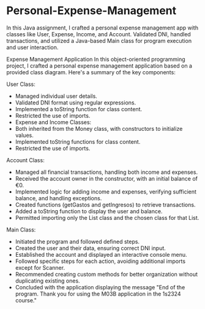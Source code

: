 # Personal-Expense-Management
 In this Java assignment, I crafted a personal expense management app with classes like User, Expense, Income, and Account. Validated DNI, handled transactions, and utilized a Java-based Main class for program execution and user interaction.


Expense Management Application
In this object-oriented programming project, I crafted a personal expense management application based on a provided class diagram. Here's a summary of the key components:

User Class:
- Managed individual user details.
- Validated DNI format using regular expressions.
- Implemented a toString function for class content.
- Restricted the use of imports.
- Expense and Income Classes:
- Both inherited from the Money class, with constructors to initialize values.
- Implemented toString functions for class content.
- Restricted the use of imports.

Account Class:
- Managed all financial transactions, handling both income and expenses.
- Received the account owner in the constructor, with an initial balance of €0.
- Implemented logic for adding income and expenses, verifying sufficient balance, and handling exceptions.
- Created functions (getGastos and getIngresos) to retrieve transactions.
- Added a toString function to display the user and balance.
- Permitted importing only the List class and the chosen class for that List.

Main Class:
- Initiated the program and followed defined steps.
- Created the user and their data, ensuring correct DNI input.
- Established the account and displayed an interactive console menu.
- Followed specific steps for each action, avoiding additional imports except for Scanner.
- Recommended creating custom methods for better organization without duplicating existing ones.
- Concluded with the application displaying the message "End of the program. Thank you for using the M03B application in the 1s2324 course."
